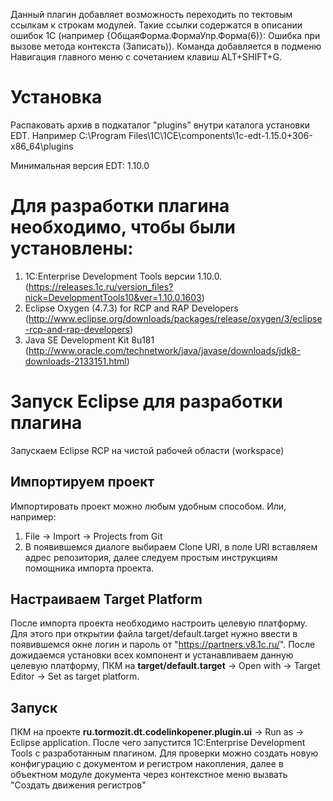 Данный плагин добавляет возможность переходить по тектовым ссылкам к строкам модулей. Такие ссылки содержатся в описании ошибок 1С (например {ОбщаяФорма.ФормаУпр.Форма(6)}: Ошибка при вызове метода контекста (Записать)). Команда добавляется в подменю Навигация главного меню с сочетанием клавиш ALT+SHIFT+G.

# Установка
Распаковать архив в подкаталог "plugins" внутри каталога установки EDT. Например C:\Program Files\1C\1CE\components\1c-edt-1.15.0+306-x86_64\plugins

Минимальная версия EDT: 1.10.0

# Для разработки плагина необходимо, чтобы были установлены:
1. 1C:Enterprise Development Tools версии 1.10.0. (https://releases.1c.ru/version_files?nick=DevelopmentTools10&ver=1.10.0.1603)
2. Eclipse Oxygen (4.7.3) for RCP and RAP Developers (http://www.eclipse.org/downloads/packages/release/oxygen/3/eclipse-rcp-and-rap-developers)
3. Java SE Development Kit 8u181  (http://www.oracle.com/technetwork/java/javase/downloads/jdk8-downloads-2133151.html)

# Запуск Eclipse для разработки плагина
Запускаем Eclipse RCP на чистой рабочей области (workspace) 
## Импортируем проект
Импортировать проект можно любым удобным способом. Или, например:
 1. File -> Import -> Projects from Git
 2. В появившемся диалоге выбираем Clone URI, в поле URI вставляем адрес репозитория, далее следуем простым инструкциям помощника импорта проекта.

## Настраиваем Target Platform
После импорта проекта необходимо настроить целевую платформу. Для этого при открытии файла target/default.target нужно ввести в появившемся окне логин и пароль от "https://partners.v8.1c.ru/". После дожидаемся установки всех компонент и устанавливаем данную целевую платформу, ПКМ на <b>target/default.target</b> -> Open with -> Target Editor -> Set as target platform.

## Запуск 
ПКМ на проекте <b>ru.tormozit.dt.codelinkopener.plugin.ui</b> -> Run as -> Eclipse application.
После чего запустится 1C:Enterprise Development Tools с разработанным плагином.
Для проверки можно создать новую конфигурацию с документом и регистром накопления, далее в объектном модуле документа через контекстное меню вызвать "Создать движения регистров"

